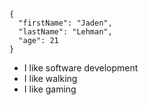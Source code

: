 ```
{
  "firstName": "Jaden",
  "lastName": "Lehman",
  "age": 21
}
```
- I like software development
- I like walking 
- I like gaming
